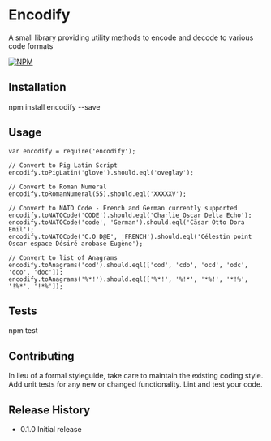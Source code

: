 Encodify
=========

A small library providing utility methods to encode and decode to various code formats

[![NPM](https://nodei.co/npm/encodify.png)](https://npmjs.org/package/encodify)
## Installation

  npm install encodify --save

## Usage

    var encodify = require('encodify');

	// Convert to Pig Latin Script
    encodify.toPigLatin('glove').should.eql('oveglay');

	// Convert to Roman Numeral
    encodify.toRomanNumeral(55).should.eql('XXXXXV');

	// Convert to NATO Code - French and German currently supported
    encodify.toNATOCode('CODE').should.eql('Charlie Oscar Delta Echo');
    encodify.toNATOCode('code', 'German').should.eql('Cäsar Otto Dora Emil');
    encodify.toNATOCode('C.O D@E', 'FRENCH').should.eql('Célestin point Oscar espace Désiré arobase Eugène');

	// Convert to list of Anagrams
	encodify.toAnagrams('cod').should.eql(['cod', 'cdo', 'ocd', 'odc', 'dco', 'doc']);
	encodify.toAnagrams('%*!').should.eql(['%*!', '%!*', '*%!', '*!%', '!%*', '!*%']);
## Tests

  npm test

## Contributing

In lieu of a formal styleguide, take care to maintain the existing coding style.
Add unit tests for any new or changed functionality. Lint and test your code.

## Release History

* 0.1.0 Initial release
